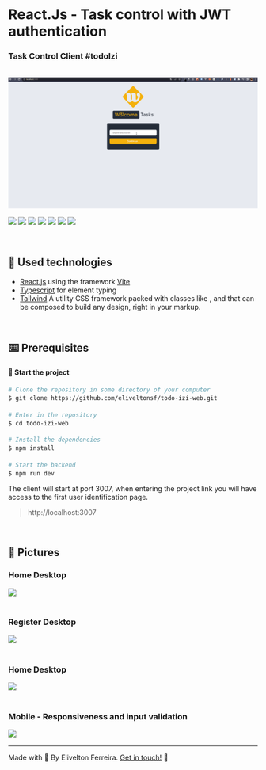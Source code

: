 <h1 > React.Js - Task control with JWT authentication </h1>
<h3 > Task Control Client #todoIzi</h3>

<br />

<img src="https://raw.githubusercontent.com/eliveltonsf/w3lcome-tasks/main/client/public/demo-client.gif"/>

<br />

<p id="badges">
    <img src="https://img.shields.io/badge/-REACT-000?style=for-the-badge&logo=REACT"/>
    <img src="https://img.shields.io/badge/vite-000?style=for-the-badge&logo=vite"/>   
    <img src="https://img.shields.io/badge/typescript-000?style=for-the-badge&logo=typescript"/>
    <img src="https://img.shields.io/badge/tailwind-000?style=for-the-badge&logo=tailwindcss"/>
    <img src="https://img.shields.io/badge/react hook form-000?style=for-the-badge&logo=reacthookform"/>
    <img src="https://img.shields.io/badge/zod-000?style=for-the-badge&logo=zod"/>
    <img src="https://img.shields.io/badge/mui-000?style=for-the-badge&logo=mui"/>
</p>

<br />

<h2 id="technologies" name="technologies">
🚀 Used technologies
</h2>

- [React.js](https://legacy.reactjs.org/) using the framework [Vite](https://vitejs.dev/)
- [Typescript](https://www.typescriptlang.org/) for element typing
- [Tailwind](https://tailwindcss.com/) A utility CSS framework packed with classes like , and that can be composed to build any design, right in your markup.

<br />

<h2 id="technologies" name="technologies">
⌨️ Prerequisites
</h2>

#### :tada: Start the project

```bash
# Clone the repository in some directory of your computer
$ git clone https://github.com/eliveltonsf/todo-izi-web.git

# Enter in the repository
$ cd todo-izi-web

# Install the dependencies
$ npm install

# Start the backend
$ npm run dev
```

The client will start at port 3007, when entering the project link you will have access to the first user identification page.

<blockquote>
http://localhost:3007
</blockquote>

<br />
<h2 id="pictures" name="pictures">
📸 Pictures
</h2>

<h3>Home Desktop</h3>
 <img src="https://uploaddeimagens.com.br/images/004/780/090/original/login.png?1715014487"/>

 <br/>
 <br/>

 <h3>Register Desktop</h3>
 <img src="https://uploaddeimagens.com.br/images/004/780/091/original/register.png?1715014495"/>

 <br/>
 <br/>

 <h3>Home Desktop</h3>
 <img src="https://uploaddeimagens.com.br/images/004/780/093/original/home.png?1715014504"/>

<br/>
 <br/>

 <h3>Mobile - Responsiveness and input validation</h3>
 <img src="https://uploaddeimagens.com.br/images/004/780/094/original/mobile.png?1715014514"/>

 <br/>
 
<hr>

Made with 🧡 By Elivelton Ferreira. [Get in touch!](https://www.linkedin.com/in/eliveltonsf/) :calling:

